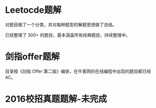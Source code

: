 # Leetocde题解

对题目做了一个分类，并对每种题型的解题思想做了总结。

已经整理了 300+ 的题目，基本涵盖所有经典题目，持续整理中。

# 剑指offer题解

目录按《剑指 Offer 第二版》编排，在牛客网的在线编程中出现的题目都已经 AC。

# 2016校招真题题解-未完成

